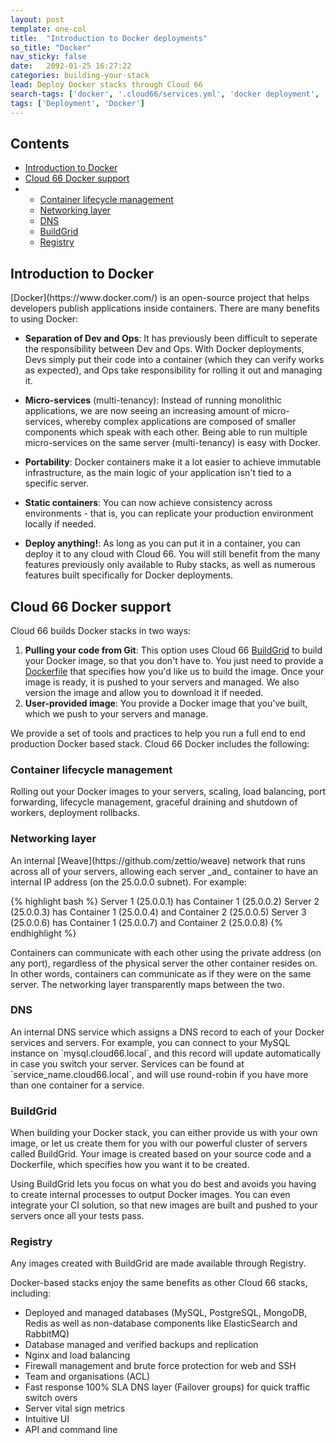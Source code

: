 ```yaml
---
layout: post
template: one-col
title:  "Introduction to Docker deployments"
so_title: "Docker"
nav_sticky: false
date:   2092-01-25 16:27:22
categories: building-your-stack
lead: Deploy Docker stacks through Cloud 66
search-tags: ['docker', '.cloud66/services.yml', 'docker deployment', 'deployment']
tags: ['Deployment', 'Docker']
---
```


<h2>Contents</h2>
<ul class="page-toc">
	  <li><a href="#docker">Introduction to Docker</a></li>
    <li><a href="#intro">Cloud 66 Docker support</a></li>
    <li>
      <ul>
        <li><a href="#lifecycle">Container lifecycle management</a></li>
        <li><a href="#network">Networking layer</a></li>
        <li><a href="#dns">DNS</a></li>
        <li><a href="#buildgrid">BuildGrid</a></li>
        <li><a href="#registry">Registry</a></li>
      </ul>
    </li>
</ul>

<h2 id="docker">Introduction to Docker</h2>
[Docker](https://www.docker.com/) is an open-source project that helps developers publish applications inside containers. There are many benefits to using Docker: 

- **Separation of Dev and Ops**: It has previously been difficult to seperate the responsibility between Dev and Ops. With Docker deployments, Devs simply put their code into a container (which they can verify works as expected), and Ops take responsibility for rolling it out and managing it.

- **Micro-services** (multi-tenancy): Instead of running monolithic applications, we are now seeing an increasing amount of micro-services, whereby complex applications are composed of smaller components which speak with each other. Being able to run multiple micro-services on the same server (multi-tenancy) is easy with Docker.

- **Portability**: Docker containers make it a lot easier to achieve immutable infrastructure, as the main logic of your application isn't tied to a specific server.

- **Static containers**: You can now achieve consistency across environments - that is, you can replicate your production environment locally if needed.

- **Deploy anything!**: As long as you can put it in a container, you can deploy it to any cloud with Cloud 66. You will still benefit from the many features previously only available to Ruby stacks, as well as numerous features built specifically for Docker deployments.

<h2 id="intro">Cloud 66 Docker support</h2>
Cloud 66 builds Docker stacks in two ways:

1. **Pulling your code from Git**: This option uses Cloud 66 [BuildGrid](#buildgrid) to build your Docker image, so that you don't have to. You just need to provide a [Dockerfile](https://docs.docker.com/reference/builder/) that specifies how you'd like us to build the image. Once your image is ready, it is pushed to your servers and managed. We also version the image and allow you to download it if needed.
2. **User-provided image**: You provide a Docker image that you've built, which we push to your servers and manage. 

We provide a set of tools and practices to help you run a full end to end production Docker based stack. Cloud 66 Docker includes the following:

<h3 id="lifecycle">Container lifecycle management</h3>
Rolling out your Docker images to your servers, scaling, load balancing, port forwarding, lifecycle management, graceful draining and shutdown of workers, deployment rollbacks.

<h3 id="network">Networking layer</h3>
An internal [Weave](https://github.com/zettio/weave) network that runs across all of your servers, allowing each server _and_ container to have an internal IP address (on the 25.0.0.0 subnet). For example: 

{% highlight bash %}
Server 1 (25.0.0.1) has Container 1 (25.0.0.2)
Server 2 (25.0.0.3) has Container 1 (25.0.0.4) and Container 2 (25.0.0.5)
Server 3 (25.0.0.6) has Container 1 (25.0.0.7) and Container 2 (25.0.0.8)
{% endhighlight %}

Containers can communicate with each other using the private address (on any port), regardless of the physical server the other container resides on. In other words, containers can communicate as if they were on the same server. The networking layer transparently maps between the two.

<h3 id="dns">DNS</h3>
An internal DNS service which assigns a DNS record to each of your Docker services and servers. For example, you can connect to your MySQL instance on `mysql.cloud66.local`, and this record will update automatically in case you switch your server. Services can be found at `service_name.cloud66.local`, and will use round-robin if you have more than one container for a service.

<h3 id="buildgrid">BuildGrid</h3>
When building your Docker stack, you can either provide us with your own image, or let us create them for you with our powerful cluster of servers called BuildGrid. Your image is created based on your source code and a Dockerfile, which specifies how you want it to be created. 

Using BuildGrid lets you focus on what you do best and avoids you having to create internal processes to output Docker images. You can even integrate your CI solution, so that new images are built and pushed to your servers once all your tests pass. 

<h3 id="registry">Registry</h3>
Any images created with BuildGrid are made available through Registry.

Docker-based stacks enjoy the same benefits as other Cloud 66 stacks, including: 

- Deployed and managed databases (MySQL, PostgreSQL, MongoDB, Redis as well as non-database components like ElasticSearch and RabbitMQ)
- Database managed and verified backups and replication
- Nginx and load balancing
- Firewall management and brute force protection for web and SSH
- Team and organisations (ACL)
- Fast response 100% SLA DNS layer (Failover groups) for quick traffic switch overs
- Server vital sign metrics
- Intuitive UI
- API and command line